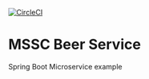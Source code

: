 [![CircleCI](https://dl.circleci.com/status-badge/img/gh/vivekmahajan05/mssc-beer-service/tree/master.svg?style=svg)](https://dl.circleci.com/status-badge/redirect/gh/vivekmahajan05/mssc-beer-service/tree/master)
# MSSC Beer Service

Spring Boot Microservice example